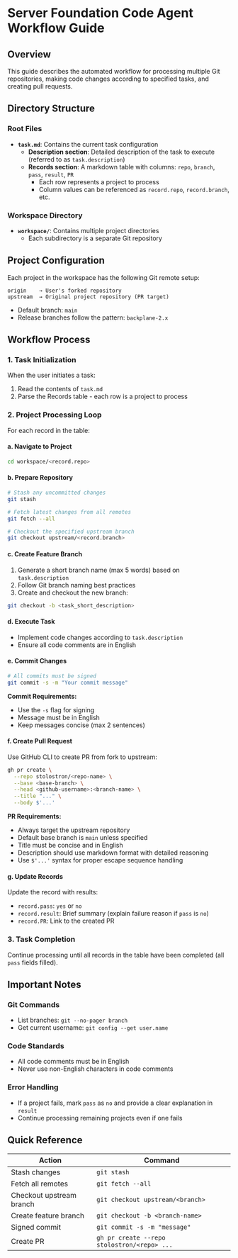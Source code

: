 # Server Foundation Code Agent Workflow Guide

## Overview

This guide describes the automated workflow for processing multiple Git repositories, making code changes according to specified tasks, and creating pull requests.

## Directory Structure

### Root Files

- **`task.md`**: Contains the current task configuration
  - **Description section**: Detailed description of the task to execute (referred to as `task.description`)
  - **Records section**: A markdown table with columns: `repo`, `branch`, `pass`, `result`, `PR`
    - Each row represents a project to process
    - Column values can be referenced as `record.repo`, `record.branch`, etc.

### Workspace Directory

- **`workspace/`**: Contains multiple project directories
  - Each subdirectory is a separate Git repository

## Project Configuration

Each project in the workspace has the following Git remote setup:

```
origin    → User's forked repository
upstream  → Original project repository (PR target)
```

- Default branch: `main`
- Release branches follow the pattern: `backplane-2.x`

## Workflow Process

### 1. Task Initialization

When the user initiates a task:

1. Read the contents of `task.md`
2. Parse the Records table - each row is a project to process

### 2. Project Processing Loop

For each record in the table:

#### a. Navigate to Project

```bash
cd workspace/<record.repo>
```

#### b. Prepare Repository

```bash
# Stash any uncommitted changes
git stash

# Fetch latest changes from all remotes
git fetch --all

# Checkout the specified upstream branch
git checkout upstream/<record.branch>
```

#### c. Create Feature Branch

1. Generate a short branch name (max 5 words) based on `task.description`
2. Follow Git branch naming best practices
3. Create and checkout the new branch:

```bash
git checkout -b <task_short_description>
```

#### d. Execute Task

- Implement code changes according to `task.description`
- Ensure all code comments are in English

#### e. Commit Changes

```bash
# All commits must be signed
git commit -s -m "Your commit message"
```

**Commit Requirements:**

- Use the `-s` flag for signing
- Message must be in English
- Keep messages concise (max 2 sentences)

#### f. Create Pull Request

Use GitHub CLI to create PR from fork to upstream:

```bash
gh pr create \
  --repo stolostron/<repo-name> \
  --base <base-branch> \
  --head <github-username>:<branch-name> \
  --title "..." \
  --body $'...'
```

**PR Requirements:**

- Always target the upstream repository
- Default base branch is `main` unless specified
- Title must be concise and in English
- Description should use markdown format with detailed reasoning
- Use `$'...'` syntax for proper escape sequence handling

#### g. Update Records

Update the record with results:

- `record.pass`: `yes` or `no`
- `record.result`: Brief summary (explain failure reason if `pass` is `no`)
- `record.PR`: Link to the created PR

### 3. Task Completion

Continue processing until all records in the table have been completed (all `pass` fields filled).

## Important Notes

### Git Commands

- List branches: `git --no-pager branch`
- Get current username: `git config --get user.name`

### Code Standards

- All code comments must be in English
- Never use non-English characters in code comments

### Error Handling

- If a project fails, mark `pass` as `no` and provide a clear explanation in `result`
- Continue processing remaining projects even if one fails

## Quick Reference

| Action                   | Command                                     |
| ------------------------ | ------------------------------------------- |
| Stash changes            | `git stash`                                 |
| Fetch all remotes        | `git fetch --all`                           |
| Checkout upstream branch | `git checkout upstream/<branch>`            |
| Create feature branch    | `git checkout -b <branch-name>`             |
| Signed commit            | `git commit -s -m "message"`                |
| Create PR                | `gh pr create --repo stolostron/<repo> ...` |
